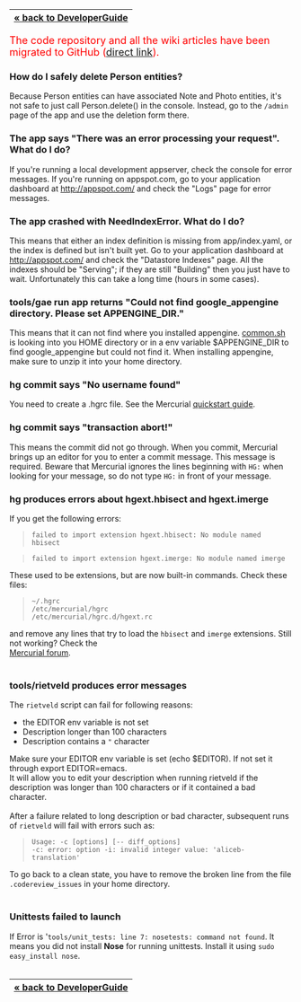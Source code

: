 | [« back to DeveloperGuide](DeveloperGuide.md) |
|:-----------------------------------------------|

<font color='red' size='4'>The code repository and all the wiki articles have been migrated to GitHub (<a href='https://github.com/google/personfinder/wiki/DeveloperFaq'>direct link</a>).</font>


### How do I safely delete Person entities? ###

Because Person entities can have associated Note and Photo entities, it's not safe to just call Person.delete() in the console.  Instead, go to the `/admin` page of the app and use the deletion form there.

### The app says "There was an error processing your request".  What do I do? ###

If you're running a local development appserver, check the console for error messages.  If you're running on appspot.com, go to your application dashboard at http://appspot.com/ and check the "Logs" page for error messages.

### The app crashed with NeedIndexError.  What do I do? ###

This means that either an index definition is missing from app/index.yaml, or the index is defined but isn't built yet.  Go to your application dashboard at http://appspot.com/ and check the "Datastore Indexes" page.  All the indexes should be "Serving"; if they are still "Building" then you just have to wait.  Unfortunately this can take a long time (hours in some cases).

### tools/gae run app returns "Could not find google\_appengine directory.  Please set APPENGINE\_DIR." ###

This means that it can not find where you installed appengine.
[common.sh](http://code.google.com/p/googlepersonfinder/source/browse/tools/common.sh) is looking into you HOME directory or in a env variable $APPENGINE\_DIR to find google\_appengine but could not find it.
When installing appengine, make sure to unzip it into your home directory.


### hg commit says "No username found" ###
You need to create a .hgrc file. See the Mercurial [quickstart guide](http://mercurial.selenic.com/wiki/QuickStart).

### hg commit says "transaction abort!" ###
This means the commit did not go through. When you commit, Mercurial brings up an editor for you to enter a commit message. This message is required. Beware that Mercurial ignores the lines beginning with `HG:` when looking for your message, so do not type `HG:` in front of your message.

### hg produces errors about hgext.hbisect and hgext.imerge ###
If you get the following errors:
> `failed to import extension hgext.hbisect: No module named hbisect`<br>
<blockquote><code>failed to import extension hgext.imerge: No module named imerge</code></blockquote>

These used to be extensions, but are now built-in commands.  Check these files:<br>
<blockquote><code>~/.hgrc</code><br>
<code>/etc/mercurial/hgrc</code><br>
<code>/etc/mercurial/hgrc.d/hgext.rc</code></blockquote>

and remove any lines that try to load the <code>hbisect</code> and <code>imerge</code> extensions.  Still not working?  Check the<br>
<a href='http://mercurial.808500.n3.nabble.com/failed-to-import-error-warning-td799350.html'>Mercurial forum</a>.<br>
<br>
<h3>tools/rietveld produces error messages</h3>
The <code>rietveld</code> script can fail for following reasons:<br>
<ul><li>the EDITOR env variable is not set<br>
</li><li>Description longer than 100 characters<br>
</li><li>Description contains a <code>"</code> character</li></ul>

Make sure your EDITOR env variable is set (echo $EDITOR). If not set it through export EDITOR=emacs.<br>
It will allow you to edit your description when running rietveld if the description was longer than 100 characters or if it contained a bad character.<br>
<br>
After a failure related to long description or bad character, subsequent runs of <code>rietveld</code> will fail with errors such as:<br>
<blockquote><code>Usage: -c [options] [-- diff_options]</code><br>
<code>-c: error: option -i: invalid integer value: 'aliceb-translation'</code></blockquote>

To go back to a clean state, you have to remove the broken line from the file <code>.codereview_issues</code> in your home directory.<br>
<br>
<h3>Unittests failed to launch</h3>
If Error is '<code>tools/unit_tests: line 7: nosetests: command not found</code>. It means you did not install <b>Nose</b> for running unittests. Install it using  <code>sudo easy_install nose</code>.<br>
<br>
<table><thead><th> <a href='DeveloperGuide.md'>« back to DeveloperGuide</a> </th></thead><tbody>